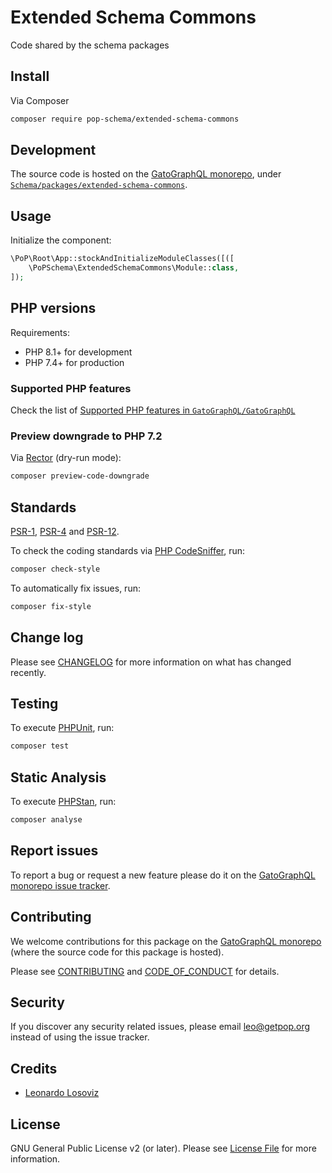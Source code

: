 # Extended Schema Commons

<!--
[![Build Status][ico-travis]][link-travis]
[![Quality Score][ico-code-quality]][link-code-quality]
[![Software License][ico-license]](LICENSE.md)
[![Latest Version on Packagist][ico-version]][link-packagist]
[![Coverage Status][ico-scrutinizer]][link-scrutinizer]
[![Total Downloads][ico-downloads]][link-downloads]
-->

Code shared by the schema packages

## Install

Via Composer

``` bash
composer require pop-schema/extended-schema-commons
```

## Development

The source code is hosted on the [GatoGraphQL monorepo](https://github.com/GatoGraphQL/GatoGraphQL), under [`Schema/packages/extended-schema-commons`](https://github.com/GatoGraphQL/GatoGraphQL/tree/master/layers/Schema/packages/extended-schema-commons).

## Usage

Initialize the component:

``` php
\PoP\Root\App::stockAndInitializeModuleClasses([([
    \PoPSchema\ExtendedSchemaCommons\Module::class,
]);
```

## PHP versions

Requirements:

- PHP 8.1+ for development
- PHP 7.4+ for production

### Supported PHP features

Check the list of [Supported PHP features in `GatoGraphQL/GatoGraphQL`](https://github.com/GatoGraphQL/GatoGraphQL/blob/master/docs/supported-php-features.md)

### Preview downgrade to PHP 7.2

Via [Rector](https://github.com/rectorphp/rector) (dry-run mode):

```bash
composer preview-code-downgrade
```

## Standards

[PSR-1](https://www.php-fig.org/psr/psr-1), [PSR-4](https://www.php-fig.org/psr/psr-4) and [PSR-12](https://www.php-fig.org/psr/psr-12).

To check the coding standards via [PHP CodeSniffer](https://github.com/squizlabs/PHP_CodeSniffer), run:

``` bash
composer check-style
```

To automatically fix issues, run:

``` bash
composer fix-style
```

## Change log

Please see [CHANGELOG](CHANGELOG.md) for more information on what has changed recently.

## Testing

To execute [PHPUnit](https://phpunit.de/), run:

``` bash
composer test
```

## Static Analysis

To execute [PHPStan](https://github.com/phpstan/phpstan), run:

``` bash
composer analyse
```

## Report issues

To report a bug or request a new feature please do it on the [GatoGraphQL monorepo issue tracker](https://github.com/GatoGraphQL/GatoGraphQL/issues).

## Contributing

We welcome contributions for this package on the [GatoGraphQL monorepo](https://github.com/GatoGraphQL/GatoGraphQL) (where the source code for this package is hosted).

Please see [CONTRIBUTING](CONTRIBUTING.md) and [CODE_OF_CONDUCT](CODE_OF_CONDUCT.md) for details.

## Security

If you discover any security related issues, please email leo@getpop.org instead of using the issue tracker.

## Credits

- [Leonardo Losoviz][link-author]

## License

GNU General Public License v2 (or later). Please see [License File](LICENSE.md) for more information.

[ico-version]: https://img.shields.io/packagist/v/pop-schema/extended-schema-commons.svg?style=flat-square
[ico-license]: https://img.shields.io/badge/license-GPLv2-brightgreen.svg?style=flat-square
[ico-travis]: https://img.shields.io/travis/pop-schema/extended-schema-commons/master.svg?style=flat-square
[ico-scrutinizer]: https://img.shields.io/scrutinizer/coverage/g/pop-schema/extended-schema-commons.svg?style=flat-square
[ico-code-quality]: https://img.shields.io/scrutinizer/g/pop-schema/extended-schema-commons.svg?style=flat-square
[ico-downloads]: https://img.shields.io/packagist/dt/pop-schema/extended-schema-commons.svg?style=flat-square

[link-packagist]: https://packagist.org/packages/pop-schema/extended-schema-commons
[link-travis]: https://travis-ci.org/pop-schema/extended-schema-commons
[link-scrutinizer]: https://scrutinizer-ci.com/g/pop-schema/extended-schema-commons/code-structure
[link-code-quality]: https://scrutinizer-ci.com/g/pop-schema/extended-schema-commons
[link-downloads]: https://packagist.org/packages/pop-schema/extended-schema-commons
[link-contributors]: ../../../../../../contributors
[link-author]: https://github.com/leoloso
